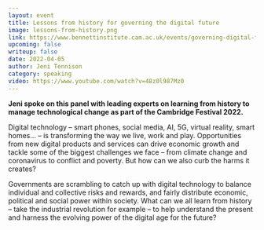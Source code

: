 ```yaml
---
layout: event
title: Lessons from history for governing the digital future
image: lessons-from-history.png
link: https://www.bennettinstitute.cam.ac.uk/events/governing-digital-future/
upcoming: false
writeup: false
date: 2022-04-05
author: Jeni Tennison
category: speaking
video: https://www.youtube.com/watch?v=48z0l987Mz0
---
```

**Jeni spoke on this panel with leading experts on learning from history to manage technological change as part of the Cambridge Festival 2022.**

<!--more-->

Digital technology – smart phones, social media, AI, 5G, virtual reality, smart homes... – is transforming the way we live, work and play. Opportunities from new digital products and services can drive economic growth and tackle some of the biggest challenges we face – from climate change and coronavirus to conflict and poverty. But how can we also curb the harms it creates?

Governments are scrambling to catch up with digital technology to balance individual and collective risks and rewards, and fairly distribute economic, political and social power within society. What can we all learn from history –  take the industrial revolution for example – to help understand the present and harness the evolving power of the digital age for the future?
